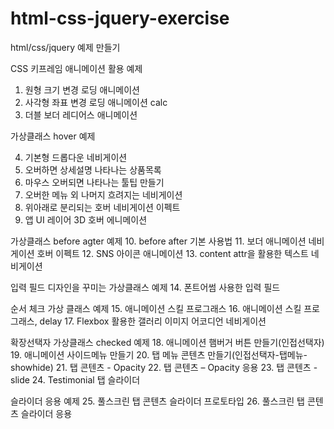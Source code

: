# html-css-jquery-exercise
html/css/jquery 예제 만들기

CSS 키프레임 애니메이션 활용 예제
01. 원형 크기 변경 로딩 애니메이션
02. 사각형 좌표 변경 로딩 애니메이션 calc
03. 더블 보더 레디어스 애니메이션

가상클래스 hover 예제

04. 기본형 드롭다운 네비게이션
05. 오버하면 상세설명 나타나는 상품목록
06. 마우스 오버되면 나타나는 툴팁 만들기
07. 오버한 메뉴 외 나머지 흐려지는 네비게이션
08. 위아래로 분리되는 호버 네비게이션 이펙트
09. 앱 UI 레이어 3D 호버 에니메이션

가상클래스 before agter 예제
10. before after 기본 사용법
11. 보더 애니메이션 네비게이션 호버 이펙트
12. SNS 아이콘 애니메이션
13. content attr을 활용한 텍스트 네비게이션

입력 필드 디자인을 꾸미는 가상클래스 예제
14. 폰트어썸 사용한 입력 필드

순서 체크 가상 클래스 예제
15. 애니메이션 스킬 프로그래스
16. 애니메이션 스킬 프로그래스, delay
17. Flexbox 활용한 갤러리 이미지 어코디언 네비게이션

확장선택자 가상클래스 checked 예제
18. 애니메이션 햄버거 버튼 만들기(인접선택자)
19. 애니메이션 사이드메뉴 만들기
20. 탭 메뉴 콘텐츠 만들기(인접선택자-탭메뉴-showhide)
21. 탭 콘텐츠 - Opacity
22. 탭 콘텐츠 – Opacity 응용
23. 탭 콘텐츠 - slide
24. Testimonial 탭 슬라이더

슬라이더 응용 예제
25. 풀스크린 탭 콘텐츠 슬라이더 프로토타입
26. 풀스크린 탭 콘텐츠 슬라이더 응용

